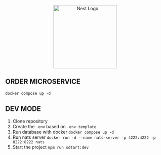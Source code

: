 <p align="center">
  <a href="http://nestjs.com/" target="blank"><img src="https://nestjs.com/img/logo-small.svg" width="200" alt="Nest Logo" /></a>
</p>


## ORDER MICROSERVICE
```
docker compose up -d
```

## DEV MODE
1. Clone repository
2. Create the `.env` based on `.env.template`
3. Run database with docker `docker compose up -d` 
4. Run nats server `docker run -d --name nats-server -p 4222:4222 -p 8222:8222 nats`
5. Start the project `npm run sdtart:dev`
